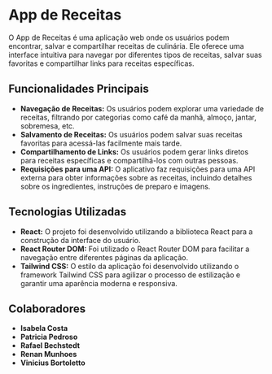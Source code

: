 # App de Receitas

O App de Receitas é uma aplicação web onde os usuários podem encontrar, salvar e compartilhar receitas de culinária. Ele oferece uma interface intuitiva para navegar por diferentes tipos de receitas, salvar suas favoritas e compartilhar links para receitas específicas.

## Funcionalidades Principais

- **Navegação de Receitas:** Os usuários podem explorar uma variedade de receitas, filtrando por categorias como café da manhã, almoço, jantar, sobremesa, etc.
- **Salvamento de Receitas:** Os usuários podem salvar suas receitas favoritas para acessá-las facilmente mais tarde.
- **Compartilhamento de Links:** Os usuários podem gerar links diretos para receitas específicas e compartilhá-los com outras pessoas.
- **Requisições para uma API:** O aplicativo faz requisições para uma API externa para obter informações sobre as receitas, incluindo detalhes sobre os ingredientes, instruções de preparo e imagens.

## Tecnologias Utilizadas

- **React:** O projeto foi desenvolvido utilizando a biblioteca React para a construção da interface do usuário.
- **React Router DOM:** Foi utilizado o React Router DOM para facilitar a navegação entre diferentes páginas da aplicação.
- **Tailwind CSS:** O estilo da aplicação foi desenvolvido utilizando o framework Tailwind CSS para agilizar o processo de estilização e garantir uma aparência moderna e responsiva.

## Colaboradores

- **Isabela Costa**
- **Patricia Pedroso**
- **Rafael Bechstedt**
- **Renan Munhoes**
- **Vinicius Bortoletto**
